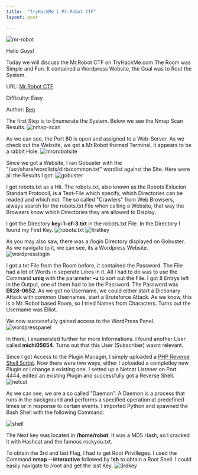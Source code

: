 ```yaml
---
title:  "TryHackMe | Mr.Robot CTF"
layout: post

---
```

![mr-robot](https://www.hdwallpapers.in/walls/mr_robot_hd_4k_8k-HD.jpg)

Hello Guys!

Today we will discuss the Mr.Robot CTF on TryHackMe.com
The Room was Simple and Fun. It contained a Wordpress Website, the Goal was to Root the System.

URL: [Mr Robot CTF](https://tryhackme.com/room/mrrobot)

Difficulty: Easy

Author: [Ben](https://tryhackme.com/p/ben)
 



The first Step is to Enumerate the System. Below we see the Nmap Scan Results.
![nmap-scan](https://cdn.discordapp.com/attachments/723180241140318278/732637299380322304/unknown.png)


As we can see, the Port 80 is open and assigned to a Web-Server. As we check out the Website,
we get a Mr.Robot themed Terminal, it appears to be a rabbit Hole.
![mrorobotsite](https://cdn.discordapp.com/attachments/723180241140318278/732638395393900554/unknown.png)

Since we got a Website, I ran Gobuster with the "/usr/share/wordlists/dirb/common.txt" wordlist against the
Site. Here were all the Results I got:
![gobuster](https://cdn.discordapp.com/attachments/723180241140318278/732642289565958225/unknown.png)
 
I got robots.txt as a Hit. The robots.txt, also known as the Robots Exlucion Standart Protocoll, is a Text-File which specify, which 
Directories can be readed and which not. The so called "Crawlers" from Web Browsers, always search for the 
robots.txt File when calling a Website, that way the Browsers know which Directories they are allowed to Display.

I got the Directory **key-1-of-3.txt** in the robots.txt File. In the Directory I found my First Key.
![robots.txt](https://cdn.discordapp.com/attachments/723180241140318278/732640712604254228/unknown.png)
![firstkey](https://cdn.discordapp.com/attachments/723180241140318278/732640932029136946/unknown.png)

As you may also saw, there was a /login Directory displayed on Gobuster. As we navigate to it,
we can see, its a Wordpress Website. 
![wordpresslogin](https://cdn.discordapp.com/attachments/723180241140318278/732643118310228050/unknown.png)

I got a txt File from the Room before, it contained the Password. The File had a lot of Words in seperate Lines in it. All I had to do was to
use the Command **uniq** with the parameter **-u** to sort out the File. I got 8 Entrys left in the Output, one of them had to be the Password. The Password was
**ER28-0652**.
As we got no Username, we could either start a Dictionary Attack with common Usernames, start a Bruteforce Attack. As we know, this is a Mr. Robot based 
Room, so I tried Names from Characters. Turns out the Username was Elliot.

We now successfully gained access to the WordPress Panel.   
![wordpresspanel](https://cdn.discordapp.com/attachments/723180241140318278/732666213263474889/unknown.png)

In there, I enumerated further for more Informations. I found another User called **michi05654**. Turns out that this User (Subscriber) wasnt relevant.

Since I got Access to the Plugin Manager, I simply uploaded a [PHP Reverse Shell Script](http://pentestmonkey.net/tools/web-shells/php-reverse-shell). 
Now there were two ways, either I uploaded a completley new Plugin or I change a existing one. I setted up a Netcat Listener on Port 4444, edited an existing Plugin and successfully
got a Reverse Shell. 
![netcat](https://cdn.discordapp.com/attachments/723180241140318278/732673375519899749/unknown.png)

As we can see, we are a so called "Daemon". A Daemon is  a process that runs in the background and performs a specified operation at predefined times or in response to certain events. 
I imported Python and spawned the Bash Shell with the following Command:
 
![shell](https://cdn.discordapp.com/attachments/723180241140318278/732676093378560100/unknown.png)

The Next key was located in **/home/robot**. It was a MD5 Hash, so I cracked it with Hashcat and the famous rockyou.txt.

To obtain the 3rd and last Flag, I had to get Root Privilleges. I used the Command **nmap --interactive** followed by **!sh** to obtain a Root Shell.
I could easily navigate to /root and get the last Key. 
![3rdkey](https://cdn.discordapp.com/attachments/723180241140318278/732681441464418419/unknown.png)


